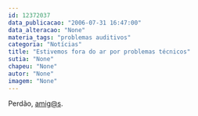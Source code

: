 ```yaml
---
id: 12372037
data_publicacao: "2006-07-31 16:47:00"
data_alteracao: "None"
materia_tags: "problemas auditivos"
categoria: "Notícias"
title: "Estivemos fora do ar por problemas técnicos"
sutia: "None"
chapeu: "None"
autor: "None"
imagem: "None"
---
```

<p>Perdão, <A href=\"mailto:amig@s\">amig@s</A>. </p>
